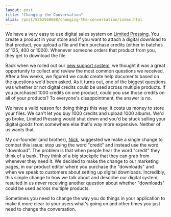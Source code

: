 ```yaml
---
layout: post
title: "Changing the Conversation"
alias: /post/5262568808/changing-the-conversation/index.html
---
```


We have a very easy to use digital sales system on [Limited Pressing](http://limitedpressing.com). You create a product in your store and if you want to attach a digital download to that product, you upload a file and then purchase credits (either in batches of 125, 400 or 1000). Whenever someone orders that product from you, they get to download the file.

Back when we rolled out our [new support system](http://blog.thomasmango.com/post/1493591618/a-support-system-that-doesnt-hurt), we thought it was a great opportunity to collect and review the most common questions we received. After a few weeks, we figured we could create help documents based on the questions we'd been asked. As it turns out, one of the biggest questions was whether or not digital credits could be used across multiple products. If you purchased 1000 credits on one product, could you use those credits on all of your products? To everyone's disappointment, the answer is no.

We have a valid reason for doing things this way: it costs us money to store your files. We can't let you buy 1000 credits and upload 1000 albums. We'd go broke, Limited Pressing would shut down and you'd be stuck selling your digital goods from somewhere else that's way more expensive. Neither of us wants that.

My co-founder (and brother), [Nick](http://nickmango.com), suggested we make a single change to combat this issue: stop using the word "credit" and instead use the word "download". The problem is that when people hear the word "credit" they think of a bank. They think of a big stockpile that they can grab from whenever they need it. We decided to make the change to our marketing pages, in our product editor where you purchase the "downloads" and when we speak to customers about setting up digital downloads. Incredibly, this simple change to how we talk about and describe our digital system, resulted in us *never* receiving another question about whether "downloads" could be used across multiple products.

Sometimes you need to change the way you do things in your application to make it more clear to your users what's going on and other times you just need to change the conversation.